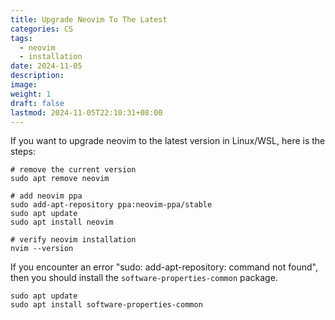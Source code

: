 ```yaml
---
title: Upgrade Neovim To The Latest
categories: CS
tags:
  - neovim
  - installation
date: 2024-11-05
description: 
image: 
weight: 1
draft: false
lastmod: 2024-11-05T22:10:31+08:00
---
```

If you want to upgrade neovim to the latest version in Linux/WSL, here is the steps:
```shell
# remove the current version
sudo apt remove neovim

# add neovim ppa
sudo add-apt-repository ppa:neovim-ppa/stable
sudo apt update
sudo apt install neovim

# verify neovim installation
nvim --version
```

If you encounter an error "sudo: add-apt-repository: command not found", then you should install the `software-properties-common` package.
```shell
sudo apt update
sudo apt install software-properties-common
```
